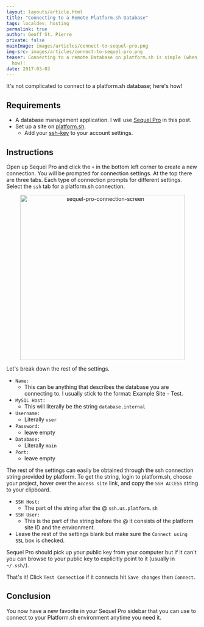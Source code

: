```yaml
---
layout: layouts/article.html
title: "Connecting to a Remote Platform.sh Database"
tags: localdev, hosting
permalink: true
author: Geoff St. Pierre
private: false
mainImage: images/articles/connect-to-sequel-pro.png
img-src: images/articles/connect-to-sequel-pro.png
teaser: Connecting to a remote Database on platform.sh is simple (when you know
  how)!
date: 2017-03-03
---
```


It's not complicated to connect to a platform.sh database; here's how!

Requirements
----

* A database management application. I will use <a href="https://www.sequelpro.com/">
Sequel Pro</a> in this post.
* Set up a site on <a href="https://platform.sh/">platform.sh</a>.
  * Add your <a href="https://docs.platform.sh/development/ssh.html">ssh-key</a>
  to your account settings.

Instructions
----

Open up Sequel Pro and click the `+` in the bottom left corner to create a new
connection. You will be prompted for connection settings. At the top there are
three tabs. Each type of connection prompts for different settings. Select the
`ssh` tab for a platform.sh connection.

<center>
  <img alt="sequel-pro-connection-screen" src="images/articles/sqp-connect.png" width="433" align="center" />
</center>

Let's break down the rest of the settings.

* `Name:`
  * This can be anything that describes the database you are connecting to.  I
  usually stick to the format: Example Site - Test.
* `MySQL Host:`
  * This will literally be the string `database.internal`
* `Username:`
  * Literally `user`
* `Password:`
  * leave empty
* `Database:`
  * Literally `main`
* `Port:`
  * leave empty

The rest of the settings can easily be obtained through the ssh connection
string provided by platform.  To get the string, login to platform.sh, choose
your project, hover over the `Access site` link, and copy the `SSH ACCESS`
string to your clipboard.

* `SSH Host:`
  * The part of the string after the @ `ssh.us.platform.sh`
* `SSH User:`
  * This is the part of the string before the @ it consists of the platform
  site ID and the environment.
* Leave the rest of the settings blank but make sure the `Connect using SSL` box
is checked.

Sequel Pro should pick up your public key from your computer but if it can't
you can browse to your public key to explicitly point to it (usually in
`~/.ssh/`).

That's it!  Click `Test Connection` if it connects hit `Save changes` then
`Connect`.

Conclusion
----

You now have a new favorite in your Sequel Pro sidebar that you can use to
connect to your Platform.sh environment anytime you need it.
